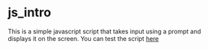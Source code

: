 # js_intro

This is a simple javascript script that takes input using a prompt and displays it on the screen.
You can test the script [here](https://grillzwitu.github.io/js_intro/)
